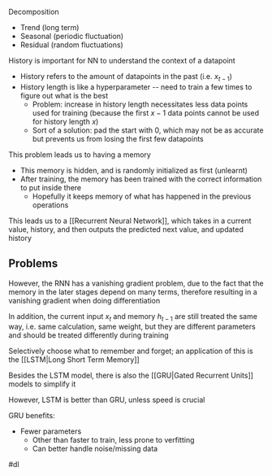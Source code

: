 Decomposition
- Trend (long term)
- Seasonal (periodic fluctuation)
- Residual (random fluctuations)

History is important for NN to understand the context of a datapoint
- History refers to the amount of datapoints in the past (i.e. $x_{t-1}$)
- History length is like a hyperparameter -- need to train a few times to figure out what is the best
	- Problem: increase in history length necessitates less data points used for training (because the first $x-1$ data points cannot be used for history length $x$)
	- Sort of a solution: pad the start with 0, which may not be as accurate but prevents us from losing the first few datapoints

This problem leads us to having a memory
- This memory is hidden, and is randomly initialized as first (unlearnt)
- After training, the memory has been trained with the correct information to put inside there
	- Hopefully it keeps memory of what has happened in the previous operations

This leads us to a [[Recurrent Neural Network]], which takes in a current value, history, and then outputs the predicted next value, and updated history


## Problems
However, the RNN has a vanishing gradient problem, due to the fact that the memory in the later stages depend on many terms, therefore resulting in a vanishing gradient when doing differentiation

In addition, the current input $x_{t}$ and memory $h_{t-1}$ are still treated the same way, i.e. same calculation, same weight, but they are different parameters and should be treated differently during training

Selectively choose what to remember and forget; an application of this is the [[LSTM|Long Short Term Memory]]

Besides the LSTM model, there is also the [[GRU|Gated Recurrent Units]] models to simplify it

However, LSTM is better than GRU, unless speed is crucial 

GRU benefits:
- Fewer parameters
	- Other than faster to train, less prone to verfitting
	- Can better handle noise/missing data 

#dl